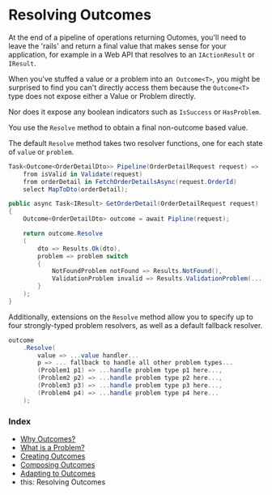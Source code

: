 # Resolving Outcomes

At the end of a pipeline of operations returning Outomes, you'll need to leave the 'rails' and return a final value that makes sense for your application, for example in a Web API that resolves to an `IActionResult` or `IResult`.

When you've stuffed a value or a problem into an` Outcome<T>`, you might be surprised to find you can't directly access them because the `Outcome<T>` type does not expose either a Value or Problem directly. 

Nor does it expose any boolean indicators such as `IsSuccess` or `HasProblem`.

You use the `Resolve` method to obtain a final non-outcome based value.

 The default `Resolve` method takes two resolver functions, one for each state of `value` or `problem`.

```csharp
Task<Outcome<OrderDetailDto>> Pipeline(OrderDetailRequest request) =>
    from isValid in Validate(request)
    from orderDetail in FetchOrderDetailsAsync(request.OrderId)
    select MapToDto(orderDetail);

public async Task<IResult> GetOrderDetail(OrderDetailRequest request)
{
    Outcome<OrderDetailDto> outcome = await Pipline(request);

    return outcome.Resolve
    (
        dto => Results.Ok(dto),
        problem => problem switch
        {
            NotFoundProblem notFound => Results.NotFound(),
            ValidationProblem invalid => Results.ValidationProblem(...)
        }
    );    
}
```
Additionally, extensions on the `Resolve` method allow you to specify up to four strongly-typed problem resolvers, as well as a default fallback resolver. 

```csharp
outcome            
    .Resolve(
        value => ...value handler...
        p => ... fallback to handle all other problem types...
        (Problem1 p1) => ...handle problem type p1 here...,
        (Problem2 p2) => ...handle problem type p2 here...,
        (Problem3 p3) => ...handle problem type p3 here...,
        (Problem4 p4) => ...handle problem type p4 here...
    );
```


### Index
- [Why Outcomes?](../readme.md)
- [What is a Problem?](what-is-a-problem.md)
- [Creating Outcomes](creating-outcomes.md)
- [Composing Outcomes](composing-outcomes.md)
- [Adapting to Outcomes](outcome-adaptation.md)
- this: Resolving Outcomes